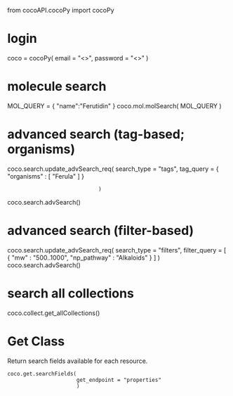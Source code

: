 from cocoAPI.cocoPy import cocoPy

# login
coco = cocoPy(
              email = "<>",
              password = "<>"
              )


# molecule search
MOL_QUERY = {
             "name":"Ferutidin"
             }
coco.mol.molSearch(
                   MOL_QUERY
                   )


# advanced search (tag-based; organisms)
coco.search.update_advSearch_req(
                                 search_type = "tags",
                                 tag_query = {
                                              "organisms" : [
                                                             "Ferula"
                                                             ]
                                              }
            
                                 )
coco.search.advSearch()
                                 

# advanced search (filter-based)
coco.search.update_advSearch_req(
                                 search_type = "filters",
                                 filter_query = [
                                                 {
                                                  "mw" : "500..1000",
                                                  "np_pathway" : "Alkaloids"
                                                  }
                                                 ]
                                 )
coco.search.advSearch()


# search all collections
coco.collect.get_allCollections()

# Get Class
Return search fields available for each resource.
```
coco.get.searchFields(
                      get_endpoint = "properties"
                      )
```
